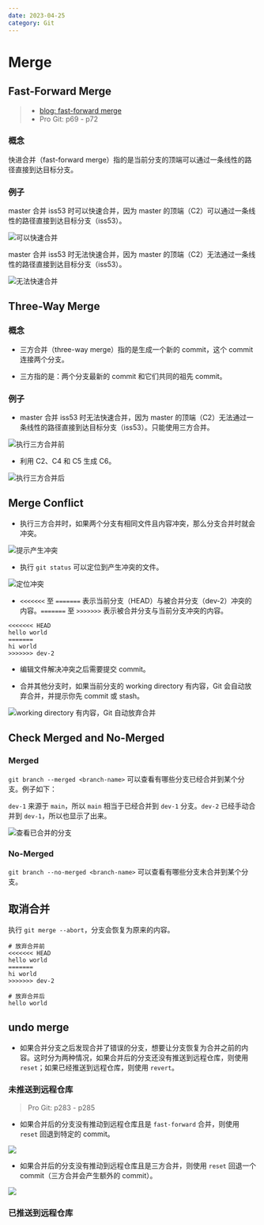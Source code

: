 ```yaml
---
date: 2023-04-25
category: Git
---
```


# Merge

## Fast-Forward Merge

> - [blog: fast-forward merge](https://www.atlassian.com/git/tutorials/using-branches/git-merge#:~:text=Fast%20Forward%20Merge,to%20the%20target%20branch%20tip.)
> - Pro Git: p69 - p72

### 概念

快进合并（fast-forward merge）指的是当前分支的顶端可以通过一条线性的路径直接到达目标分支。

### 例子

master 合并 iss53 时可以快速合并，因为 master 的顶端（C2）可以通过一条线性的路径直接到达目标分支（iss53）。

![可以快速合并](./_image/fast-forward-merge.png)

master 合并 iss53 时无法快速合并，因为 master 的顶端（C2）无法通过一条线性的路径直接到达目标分支（iss53）。

![无法快速合并](./_image/not-fast-forward-merge.png)

## Three-Way Merge

### 概念

- 三方合并（three-way merge）指的是生成一个新的 commit，这个 commit 连接两个分支。

- 三方指的是：两个分支最新的 commit 和它们共同的祖先 commit。

### 例子

- master 合并 iss53 时无法快速合并，因为 master 的顶端（C2）无法通过一条线性的路径直接到达目标分支（iss53）。只能使用三方合并。

![执行三方合并前](./_image/three-way-merge-before.png)

- 利用 C2、C4 和 C5 生成 C6。

![执行三方合并后](./_image/three-way-merge-after.png)

## Merge Conflict

- 执行三方合并时，如果两个分支有相同文件且内容冲突，那么分支合并时就会冲突。

![提示产生冲突](./_image/merge-conflict-tip.png)


- 执行 `git status` 可以定位到产生冲突的文件。

![定位冲突](./_image/locate-conflicts.png)

- `<<<<<<<` 至 `=======` 表示当前分支（HEAD）与被合并分支（dev-2）冲突的内容。`=======` 至 `>>>>>>>` 表示被合并分支与当前分支冲突的内容。

```text
<<<<<<< HEAD
hello world
=======
hi world
>>>>>>> dev-2
```

- 编辑文件解决冲突之后需要提交 commit。

- 合并其他分支时，如果当前分支的 working directory 有内容，Git 会自动放弃合并，并提示你先 commit 或 stash。

![working directory 有内容，Git 自动放弃合并](./_image/working-directory-is-not-empty.png)

## Check Merged and No-Merged

### Merged

```git branch --merged <branch-name>``` 可以查看有哪些分支已经合并到某个分支。例子如下：

`dev-1` 来源于 `main`，所以 `main` 相当于已经合并到 `dev-1` 分支。`dev-2` 已经手动合并到 `dev-1`，所以也显示了出来。

![查看已合并的分支](./_image/merged.png)

### No-Merged

```git branch --no-merged <branch-name>``` 可以查看有哪些分支未合并到某个分支。

## 取消合并

执行 `git merge --abort`，分支会恢复为原来的内容。

```text
# 放弃合并前
<<<<<<< HEAD
hello world
=======
hi world
>>>>>>> dev-2

# 放弃合并后
hello world
```

## undo merge

- 如果合并分支之后发现合并了错误的分支，想要让分支恢复为合并之前的内容。这时分为两种情况，如果合并后的分支还没有推送到远程仓库，则使用 `reset`；如果已经推送到远程仓库，则使用 `revert`。

### 未推送到远程仓库

> Pro Git: p283 - p285

- 如果合并后的分支没有推动到远程仓库且是 `fast-forward` 合并，则使用 `reset` 回退到特定的 commit。

![](./_image/undo-merge-reset-fast-forward-merge.png)

- 如果合并后的分支没有推动到远程仓库且是三方合并，则使用 `reset` 回退一个 commit（三方合并会产生额外的 commit）。

![](./_image/undo-merge-reset-three-way-merge.png)

### 已推送到远程仓库
